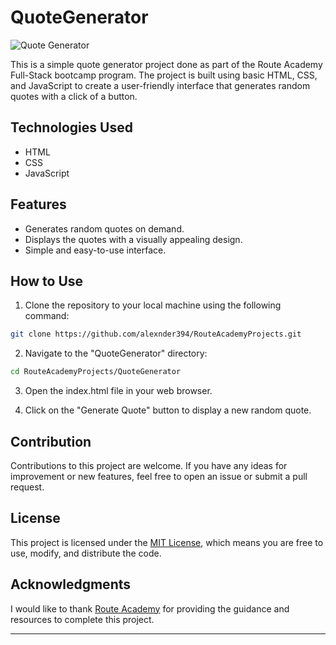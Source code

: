 # QuoteGenerator

![Quote Generator](https://i.postimg.cc/fTh8J8jb/Quote-Generator.png) <!-- If you have a screenshot of your project, replace "link-to-screenshot.png" with the relative or absolute path to the screenshot image -->

This is a simple quote generator project done as part of the Route Academy Full-Stack bootcamp program. The project is built using basic HTML, CSS, and JavaScript to create a user-friendly interface that generates random quotes with a click of a button.

## Technologies Used

- HTML
- CSS
- JavaScript

## Features

- Generates random quotes on demand.
- Displays the quotes with a visually appealing design.
- Simple and easy-to-use interface.

## How to Use

1. Clone the repository to your local machine using the following command:

```bash
git clone https://github.com/alexnder394/RouteAcademyProjects.git
```

2. Navigate to the "QuoteGenerator" directory:

```bash
cd RouteAcademyProjects/QuoteGenerator
```

3. Open the index.html file in your web browser.

4. Click on the "Generate Quote" button to display a new random quote.

## Contribution

Contributions to this project are welcome. If you have any ideas for improvement or new features, feel free to open an issue or submit a pull request.

## License

This project is licensed under the [MIT License](https://opensource.org/license/mit/), which means you are free to use, modify, and distribute the code.

## Acknowledgments

I would like to thank [Route Academy](https://www.linkedin.com/company/routeacademy/) for providing the guidance and resources to complete this project.

---
